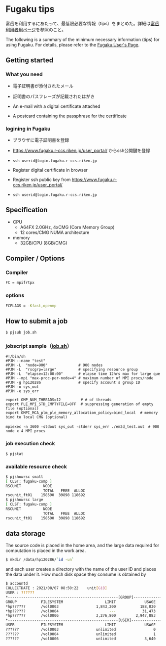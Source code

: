 # Fugaku tips
富岳を利用するにあたって、最低限必要な情報（tips）をまとめた。詳細は[富岳利用者用ページ](https://www.fugaku.r-ccs.riken.jp/)を参照のこと。

The following is a summary of the minimum necessary information (tips) for using Fugaku. For details, please refer to the [Fugaku User's Page](https://www.fugaku.r-ccs.riken.jp/).

## Getting started
### What you need
* 電子証明書が添付されたメール
* 証明書のパスフレーズが記載されたはがき

* An e-mail with a digital certificate attached
* A postcard containing the passphrase for the certificate

### logining in Fugaku
* ブラウザに電子証明書を登録
* https://www.fugaku.r-ccs.riken.jp/user_portal/ からssh公開鍵を登録
* `ssh userid@login.fugaku.r-ccs.riken.jp`

* Register digital certificate in browser
* Register ssh public key from https://www.fugaku.r-ccs.riken.jp/user_portal/
* `ssh userid@login.fugaku.r-ccs.riken.jp`

## Specification
* CPU
  * A64FX 2.0GHz, 4xCMG (Core Memory Group) 
  * 12 cores/CMG NUMA architecture
* memory
  * 32GB/CPU (8GB/CMG)
  
## Compiler / Options
### Compiler
```bash
FC = mpifrtpx
```
### options 
```bash
FCFLAGS = -Kfast,openmp
```
## How to submit a job
```bash
$ pjsub job.sh
```
### jobscript sample（[job.sh](job.sh)）
```shell
#!/bin/sh
#PJM --name "test"
#PJM -L  "node=900"              # 900 nodes
#PJM -L  "rscgrp=large"          # specifying resource group
#PJM -L  "elapse=12:00:00"       # elapse time 12hrs max for large que
#PJM --mpi "max-proc-per-node=4" # maximum number of MPI procs/node
#PJM -g hp120286                 # specify account's group ID
#PJM -o sys_out
#PJM -e sys_err

export OMP_NUM_THREADS=12         # # of threads
export PLE_MPI_STD_EMPTYFILE=OFF  # suppressing generation of empty file (optional)
export OMPI_MCA_plm_ple_memory_allocation_policy=bind_local  # memory bind to local CMG (optional)

mpiexec -n 3600 -stdout sys_out -stderr sys_err ./em2d_test.out　# 900 node x 4 MPI procs
```
### job execution check
```bash
$ pjstat
```
### available resource check
```bash
$ pjshowrsc small
[ CLST: fugaku-comp ]
RSCUNIT          NODE
                 TOTAL   FREE  ALLOC
rscunit_ft01    158590  39898 118692
$ pjshowrsc large
[ CLST: fugaku-comp ]
RSCUNIT          NODE
                 TOTAL   FREE  ALLOC
rscunit_ft01    158590  39898 118692
```
## data storage
The source code is placed in the home area, and the large data required for computation is placed in the work area.
```bash
$ mkdir /data/hp120286/`id -un`
```
and each user creates a directory with the name of the user ID and places the data under it.
How much disk space they consume is obtained by 
```bash
$ accountd
COLLECTDATE : 2021/08/07 08:50:22    unit[GiB] 
USER : ??????
*--------------------------------------------------[GROUP]-----------------------------------------------------*
GROUP           FILESYSTEM                   LIMIT             USAGE         AVAILABLE           FILES  USE_RATE
*hp??????       /vol0003                 1,843,200           188,030         1,655,170         311,934     10.2%
*hp??????       /vol0004                       ---            31,473               ---       9,319,908       ---
*hp??????       /vol0006                 3,276,800         2,947,883           328,917     165,597,045     90.0%
*--------------------------------------------------[USER]------------------------------------------------------*
USER            FILESYSTEM                   LIMIT             USAGE         AVAILABLE           FILES  USE_RATE
??????          /vol0003                 unlimited                 0         unlimited               0       ---
??????          /vol0004                 unlimited                 1         unlimited           3,317       ---
??????          /vol0006                 unlimited             3,640         unlimited         721,687       ---
```
